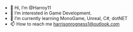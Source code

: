 - 👋 Hi, I’m @Harroy11
- 👀 I’m interested in Game Development.
- 🌱 I’m currently learning MonoGame, Unreal, C#, dotNET
- 📫 How to reach me harrisonrogness1@outlook.com
